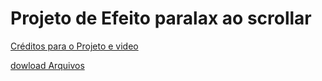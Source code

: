 # Projeto de Efeito paralax ao scrollar
[Créditos para o Projeto e video](https://youtu.be/1wfeqDyMUx4)

[dowload Arquivos](https://drive.google.com/drive/folders/1Anyt4NmNps76aet-2Z4qY0NSYl4bJcFx)